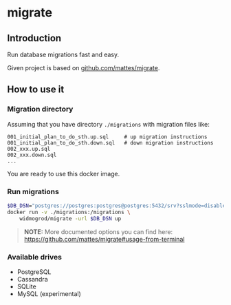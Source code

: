 # migrate
## Introduction
Run database migrations fast and easy.

Given project is based on [github.com/mattes/migrate](https://github.com/mattes/migrate).

## How to use it
### Migration directory
Assuming that you have directory `./migrations` with migration files like:
```
001_initial_plan_to_do_sth.up.sql     # up migration instructions
001_initial_plan_to_do_sth.down.sql   # down migration instructions
002_xxx.up.sql
002_xxx.down.sql
...
```

You are ready to use this docker image.

### Run migrations
```bash
$DB_DSN="postgres://postgres:postgres@postgres:5432/srv?sslmode=disable"
docker run -v ./migrations:/migrations \
    widmogrod/migrate -url $DB_DSN up
```

> **NOTE:** More documented options you can find here: https://github.com/mattes/migrate#usage-from-terminal

### Available drives
  - PostgreSQL
  - Cassandra
  - SQLite
  - MySQL (experimental)
